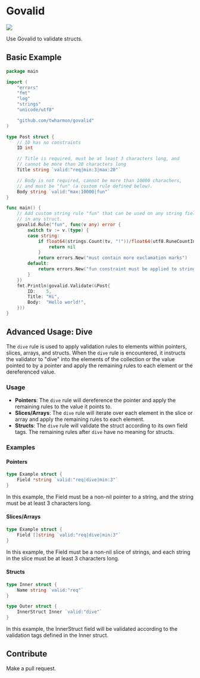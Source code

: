 # Govalid

[![](https://goreportcard.com/badge/github.com/twharmon/govalid)](https://goreportcard.com/report/github.com/twharmon/govalid)

Use Govalid to validate structs.

## Basic Example
```go
package main

import (
	"errors"
	"fmt"
	"log"
	"strings"
	"unicode/utf8"

	"github.com/twharmon/govalid"
)

type Post struct {
	// ID has no constraints
	ID int

	// Title is required, must be at least 3 characters long, and
	// cannot be more than 20 characters long
	Title string `valid:"req|min:3|max:20"`

	// Body is not required, cannot be more than 10000 charachers,
	// and must be "fun" (a custom rule defined below).
	Body string `valid:"max:10000|fun"`
}

func main() {
	// Add custom string rule "fun" that can be used on any string field
	// in any struct.
	govalid.Rule("fun", func(v any) error {
		switch tv := v.(type) {
		case string:
			if float64(strings.Count(tv, "!"))/float64(utf8.RuneCountInString(tv)) > 0.001 {
				return nil
			}
			return errors.New("must contain more exclamation marks")
		default:
			return errors.New("fun constraint must be applied to string only")
		}
	})
	fmt.Println(govalid.Validate(&Post{
		ID:    5,
		Title: "Hi",
		Body:  "Hello world!",
	}))
}
```

## Advanced Usage: Dive
The `dive` rule is used to apply validation rules to elements within pointers, slices, arrays, and structs. When the `dive` rule is encountered, it instructs the validator to "dive" into the elements of the collection or the value pointed to by a pointer and apply the remaining rules to each element or the dereferenced value.

### Usage
- **Pointers**: The `dive` rule will dereference the pointer and apply the remaining rules to the value it points to.
- **Slices/Arrays**: The `dive` rule will iterate over each element in the slice or array and apply the remaining rules to each element.
- **Structs**: The `dive` rule will validate the struct according to its own field tags. The remaining rules after `dive` have no meaning for structs.

### Examples

#### Pointers

```go
type Example struct {
    Field *string `valid:"req|dive|min:3"`
}
```
In this example, the Field must be a non-nil pointer to a string, and the string must be at least 3 characters long.

#### Slices/Arrays
```go
type Example struct {
    Field []string `valid:"req|dive|min:3"`
}
```
In this example, the Field must be a non-nil slice of strings, and each string in the slice must be at least 3 characters long.

#### Structs
```go
type Inner struct {
    Name string `valid:"req"`
}

type Outer struct {
    InnerStruct Inner `valid:"dive"`
}
```
In this example, the InnerStruct field will be validated according to the validation tags defined in the Inner struct.


## Contribute

Make a pull request.
